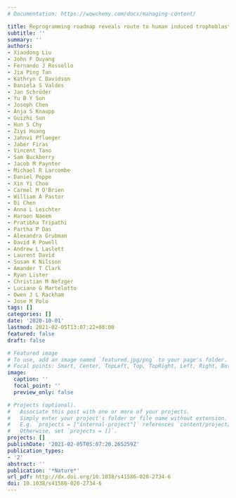 ```yaml
---
# Documentation: https://wowchemy.com/docs/managing-content/

title: Reprogramming roadmap reveals route to human induced trophoblast stem cells
subtitle: ''
summary: ''
authors:
- Xiaodong Liu
- John F Ouyang
- Fernando J Rossello
- Jia Ping Tan
- Kathryn C Davidson
- Daniela S Valdes
- Jan Schröder
- Yu B Y Sun
- Joseph Chen
- Anja S Knaupp
- Guizhi Sun
- Hun S Chy
- Ziyi Huang
- Jahnvi Pflueger
- Jaber Firas
- Vincent Tano
- Sam Buckberry
- Jacob M Paynter
- Michael R Larcombe
- Daniel Poppe
- Xin Yi Choo
- Carmel M O'Brien
- William A Pastor
- Di Chen
- Anna L Leichter
- Haroon Naeem
- Pratibha Tripathi
- Partha P Das
- Alexandra Grubman
- David R Powell
- Andrew L Laslett
- Laurent David
- Susan K Nilsson
- Amander T Clark
- Ryan Lister
- Christian M Nefzger
- Luciano G Martelotto
- Owen J L Rackham
- Jose M Polo
tags: []
categories: []
date: '2020-10-01'
lastmod: 2021-02-05T13:07:22+08:00
featured: false
draft: false

# Featured image
# To use, add an image named `featured.jpg/png` to your page's folder.
# Focal points: Smart, Center, TopLeft, Top, TopRight, Left, Right, BottomLeft, Bottom, BottomRight.
image:
  caption: ''
  focal_point: ''
  preview_only: false

# Projects (optional).
#   Associate this post with one or more of your projects.
#   Simply enter your project's folder or file name without extension.
#   E.g. `projects = ["internal-project"]` references `content/project/deep-learning/index.md`.
#   Otherwise, set `projects = []`.
projects: []
publishDate: '2021-02-05T05:07:20.265259Z'
publication_types:
- '2'
abstract: ''
publication: '*Nature*'
url_pdf: http://dx.doi.org/10.1038/s41586-020-2734-6
doi: 10.1038/s41586-020-2734-6
---
```

